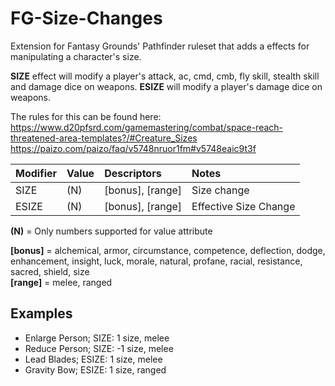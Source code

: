 # FG-Size-Changes
Extension for Fantasy Grounds' Pathfinder ruleset that adds a effects for manipulating a character's size.

**SIZE** effect will modify a player's attack, ac, cmd, cmb, fly skill, stealth skill and damage dice on weapons.
**ESIZE** will modify a player's damage dice on weapons.

The rules for this can be found here:   
https://www.d20pfsrd.com/gamemastering/combat/space-reach-threatened-area-templates?/#Creature_Sizes  
https://paizo.com/paizo/faq/v5748nruor1fm#v5748eaic9t3f

| Modifier | Value | Descriptors      | Notes                 |
| -------- |:------| :----------------|:----------------------|
| SIZE     | (N)   | [bonus], [range] | Size change           |
| ESIZE    | (N)   | [bonus], [range] | Effective Size Change |

**(N)** = Only numbers supported for value attribute

**[bonus]** = alchemical, armor, circumstance, competence, deflection, dodge, enhancement, insight, luck, morale, natural, profane, racial, resistance, sacred, shield, size  
**[range]** = melee, ranged

## Examples
- Enlarge Person; SIZE: 1 size, melee
- Reduce Person; SIZE: -1 size, melee
- Lead Blades; ESIZE: 1 size, melee
- Gravity Bow; ESIZE: 1 size, ranged
